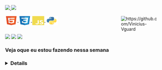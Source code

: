 
<a href="https://github.com/Vinicius-Vguard">
  <img height="180em" src="https://github-readme-stats.vercel.app/api?username=Vinicius-Vguard&show_icons=true&theme=chartreuse-dark&include_all_commits=true&count_private=true"/>
  <img height="180em" src="https://github-readme-stats.vercel.app/api/top-langs/?username=Vinicius-Vguard&layout=compact&langs_count=7&theme=chartreuse-dark"/>
</div>

<div style="display: inline_block"><br>
  <img align="center" alt="Vini-HTML" height="30" width="40" src="https://raw.githubusercontent.com/devicons/devicon/master/icons/html5/html5-original.svg">
  <img align="center" alt="Vini-CSS" height="30" width="40" src="https://raw.githubusercontent.com/devicons/devicon/master/icons/css3/css3-original.svg">
  <img align="center" alt="Vini-Js" height="30" width="40" src="https://raw.githubusercontent.com/devicons/devicon/master/icons/javascript/javascript-plain.svg">
  <img align="center" alt="Vini-Python" height="30" width="40" src="https://raw.githubusercontent.com/devicons/devicon/master/icons/python/python-original.svg">
  <a href="https://github.com/Vinicius-Vguard"><img align="right" src="https://i.picasion.com/pic91/5d8462fdb11261cca99f5d303bf4fdb2.gif" width="125" height="125" border="0" alt="https://github.com/Vinicius-Vguard" /></a><br /><a href="https://github.com/Vinicius-Vguard"></a>
</div>

##

<div>
  <div> 
  <a href="https://www.instagram.com/euvitech/" target="_blank"><img src="https://img.shields.io/badge/-Instagram-%23E4405F?style=for-the-badge&logo=instagram&logoColor=green&color=black" target="_blank"></a>
  <a href = "mailto:vguard.2003@gmail.com"><img src="https://img.shields.io/badge/-Gmail-%23333?style=for-the-badge&logo=gmail&logoColor=green&color=black" target="_blank"></a>
  <a href="https://www.linkedin.com/in/vinicius-pereira-2b3467221/" target="_blank"><img src="https://img.shields.io/badge/-LinkedIn-%230077B5?style=for-the-badge&logo=linkedin&logoColor=green&color=black" target="_blank"></a> 
  </div>

<!--START_SECTION:waka-->
  <h3>Veja oque eu estou fazendo nessa semana<h3>
  <details>
    <img align="left"alt="Vini-HTML" height="400" width="400" src="https://wakatime.com/share/@ViniciusVguard/fcfe2b53-ef4c-4a85-9b7a-27c2676ed220.svg">
    <img align="right" alt="Vini-HTML" height="400" width="400" src="https://wakatime.com/share/@ViniciusVguard/2f52e488-4a9d-45d6-b68b-7409e9d67c70.svg">
    </details>
  
<!--END_SECTION:waka-->
  
